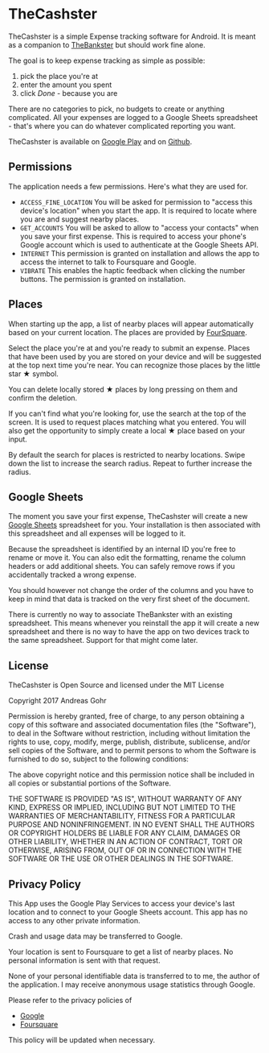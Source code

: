 # TheCashster

TheCashster is a simple Expense tracking software for Android. It is meant as a companion to [TheBankster](https://github.com/splitbrain/TheBankster) but should work fine alone.

The goal is to keep expense tracking as simple as possible:

1) pick the place you're at
2) enter the amount you spent
3) click *Done* - because you are

There are no categories to pick, no budgets to create or anything complicated. All your expenses are logged to a Google Sheets spreadsheet - that's where you can do whatever complicated reporting you want.

TheCashster is available on [Google Play](https://play.google.com/store/apps/details?id=org.splitbrain.thecashster) and on [Github](https://github.com/splitbrain/TheCashster).

## Permissions

The application needs a few permissions. Here's what they are used for.

* `ACCESS_FINE_LOCATION` You will be asked for permission to "access this device's location" when you start the app. It is required to locate where you are and suggest nearby places.
* `GET_ACCOUNTS` You will be asked to allow to "access your contacts" when you save your first expense. This is required to access your phone's Google account which is used to authenticate at the Google Sheets API.
* `INTERNET` This permission is granted on installation and allows the app to access the internet to talk to Foursquare and Google.
* `VIBRATE` This enables the haptic feedback when clicking the number buttons. The permission is granted on installation.

## Places

When starting up the app, a list of nearby places will appear automatically based on your current location. The places are provided by [FourSquare](https://foursquare.com).

Select the place you're at and you're ready to submit an expense. Places that have been used by you are stored on your device and will be suggested at the top next time you're near. You can recognize those places by the little star ★ symbol.

You can delete locally stored ★ places by long pressing on them and confirm the deletion.

If you can't find what you're looking for, use the search at the top of the screen. It is used to request places matching what you entered. You will also get the opportunity to simply create a local ★ place based on your input.

By default the search for places is restricted to nearby locations. Swipe down the list to increase the search radius. Repeat to further increase the radius.

## Google Sheets

The moment you save your first expense, TheCashster will create a new [Google Sheets](https://docs.google.com/spreadsheets/) spreadsheet for you. Your installation is then associated with this spreadsheet and all expenses will be logged to it.

Because the spreadsheet is identified by an internal ID you're free to rename or move it. You can also edit the formatting, rename the column headers or add additional sheets. You can safely remove rows if you accidentally tracked a wrong expense.

You should however not change the order of the columns and you have to keep in mind that data is tracked on the very first sheet of the document.

There is currently no way to associate TheBankster with an existing spreadsheet. This means whenever you reinstall the app it will create a new spreadsheet and there is no way to have the app on two devices track to the same spreadsheet. Support for that might come later.

## License

TheCashster is Open Source and licensed under the MIT License

Copyright 2017 Andreas Gohr

Permission is hereby granted, free of charge, to any person obtaining a copy of this software and associated documentation files (the "Software"), to deal in the Software without restriction, including without limitation the rights to use, copy, modify, merge, publish, distribute, sublicense, and/or sell copies of the Software, and to permit persons to whom the Software is furnished to do so, subject to the following conditions:

The above copyright notice and this permission notice shall be included in all copies or substantial portions of the Software.

THE SOFTWARE IS PROVIDED "AS IS", WITHOUT WARRANTY OF ANY KIND, EXPRESS OR IMPLIED, INCLUDING BUT NOT LIMITED TO THE WARRANTIES OF MERCHANTABILITY, FITNESS FOR A PARTICULAR PURPOSE AND NONINFRINGEMENT. IN NO EVENT SHALL THE AUTHORS OR COPYRIGHT HOLDERS BE LIABLE FOR ANY CLAIM, DAMAGES OR OTHER LIABILITY, WHETHER IN AN ACTION OF CONTRACT, TORT OR OTHERWISE, ARISING FROM, OUT OF OR IN CONNECTION WITH THE SOFTWARE OR THE USE OR OTHER DEALINGS IN THE SOFTWARE.

## Privacy Policy

This App uses the Google Play Services to access your device's last location and to connect to your Google Sheets account. This app has no access to any other private information.

Crash and usage data may be transferred to Google.

Your location is sent to Foursquare to get a list of nearby places. No personal information is sent with that request.

None of your personal identifiable data is transferred to to me, the author of the application. I may receive anonymous usage statistics through Google.

Please refer to the privacy policies of

  * [Google](https://www.google.com/policies/privacy/)
  * [Foursquare](https://foursquare.com/legal/privacy)

This policy will be updated when necessary.
